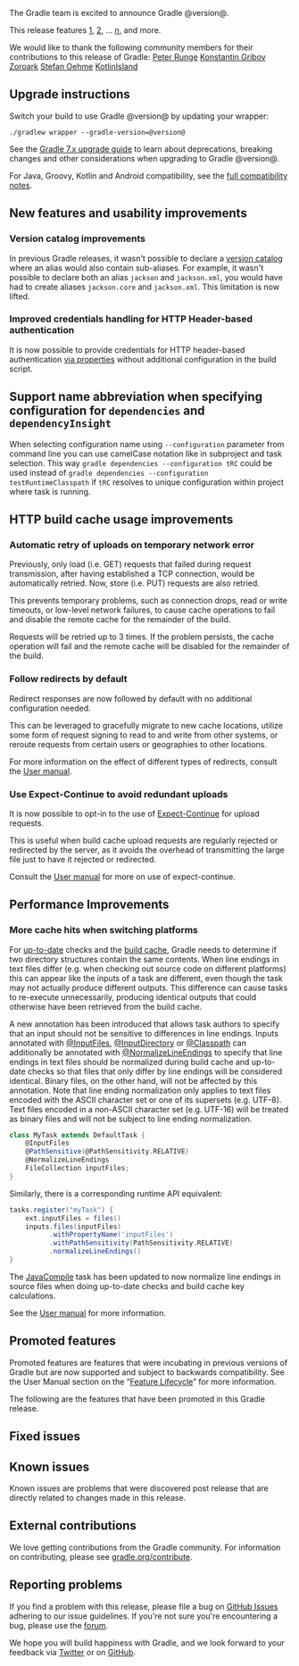 The Gradle team is excited to announce Gradle @version@.

This release features [1](), [2](), ... [n](), and more.

We would like to thank the following community members for their contributions to this release of Gradle:
 [Peter Runge](https://github.com/causalnet)
 [Konstantin Gribov](https://github.com/grossws)
 [Zoroark](https://github.com/utybo)
 [Stefan Oehme](https://github.com/oehme)
 [KotlinIsland](https://github.com/KotlinIsland)

## Upgrade instructions
Switch your build to use Gradle @version@ by updating your wrapper:

`./gradlew wrapper --gradle-version=@version@`

See the [Gradle 7.x upgrade guide](userguide/upgrading_version_7.html#changes_@baseVersion@) to learn about deprecations, breaking changes and other considerations when upgrading to Gradle @version@. 

For Java, Groovy, Kotlin and Android compatibility, see the [full compatibility notes](userguide/compatibility.html).

<a name="new-features-and-usability-improvements"></a>
## New features and usability improvements

<a name="VERSION-CATALOG-IMPROVEMENTS"></a>
### Version catalog improvements

In previous Gradle releases, it wasn't possible to declare a [version catalog](userguide/platforms.html#sub:version-catalog) where an alias would also contain sub-aliases.
For example, it wasn't possible to declare both an alias `jackson` and `jackson.xml`, you would have had to create aliases `jackson.core` and `jackson.xml`.
This limitation is now lifted.

### Improved credentials handling for HTTP Header-based authentication

It is now possible to provide credentials for HTTP header-based authentication [via properties](userguide/declaring_repositories.html#sec:handling_credentials) without additional configuration in the
build script.

## Support name abbreviation when specifying configuration for `dependencies` and `dependencyInsight`

When selecting configuration name using `--configuration` parameter from command line you can use camelCase notation like in subproject and task selection. This way `gradle dependencies --configuration tRC` could be used instead of `gradle dependencies --configuration testRuntimeClasspath` if `tRC` resolves to unique configuration within project where task is running.

<a name="http-build-cache-improvements"></a>
## HTTP build cache usage improvements

### Automatic retry of uploads on temporary network error

Previously, only load (i.e. GET) requests that failed during request transmission, after having established a TCP connection, would be automatically retried.
Now, store (i.e. PUT) requests are also retried.

This prevents temporary problems, such as connection drops, read or write timeouts, or low-level network failures, to cause cache operations to fail and disable the remote cache for the remainder of the build.

Requests will be retried up to 3 times. If the problem persists, the cache operation will fail and the remote cache will be disabled for the remainder of the build.

### Follow redirects by default

Redirect responses are now followed by default with no additional configuration needed.

This can be leveraged to gracefully migrate to new cache locations, utilize some form of request signing to read to and write from other systems, or reroute requests from certain users or geographies to other locations.

For more information on the effect of different types of redirects, consult the [User manual](userguide/build_cache.html#sec:build_cache_redirects).

### Use Expect-Continue to avoid redundant uploads

It is now possible to opt-in to the use of [Expect-Continue](https://www.w3.org/Protocols/rfc2616/rfc2616-sec8.html#sec8.2.3) for upload requests.

This is useful when build cache upload requests are regularly rejected or redirected by the server,
as it avoids the overhead of transmitting the large file just to have it rejected or redirected.

Consult the [User manual](userguide/build_cache.html#sec:build_cache_expect_continue) for more on use of expect-continue.

## Performance Improvements

### More cache hits when switching platforms
For [up-to-date](userguide/more_about_tasks.html#sec:up_to_date_checks) checks and the [build cache](userguide/build_cache.html), Gradle needs to determine if two directory structures contain the same contents.  When line endings in text files differ (e.g. when checking out source code on different platforms) this can appear like the inputs of a task are different, even though the task may not actually produce different outputs.  This difference can cause tasks to re-execute unnecessarily, producing identical outputs that could otherwise have been retrieved from the build cache.

A new annotation has been introduced that allows task authors to specify that an input should not be sensitive to differences in line endings.  Inputs annotated with [@InputFiles](javadoc/org/gradle/api/tasks/InputFiles.html), [@InputDirectory](javadoc/org/gradle/api/tasks/InputDirectory.html) or [@Classpath](javadoc/org/gradle/api/tasks/Classpath.html) can additionally be annotated with [@NormalizeLineEndings](javadoc/org/gradle/work/NormalizeLineEndings.html) to specify that line endings in text files should be normalized during build cache and up-to-date checks so that files that only differ by line endings will be considered identical.  Binary files, on the other hand, will not be affected by this annotation.  Note that line ending normalization only applies to text files encoded with the ASCII character set or one of its supersets (e.g. UTF-8).  Text files encoded in a non-ASCII character set (e.g. UTF-16) will be treated as binary files and will not be subject to line ending normalization.

```groovy
class MyTask extends DefaultTask {
    @InputFiles
    @PathSensitive(@PathSensitivity.RELATIVE)
    @NormalizeLineEndings
    FileCollection inputFiles;
}
```

Similarly, there is a corresponding runtime API equivalent:

```groovy
tasks.register("myTask") {
    ext.inputFiles = files()
    inputs.files(inputFiles)
          .withPropertyName('inputFiles')
          .withPathSensitivity(PathSensitivity.RELATIVE)
          .normalizeLineEndings()
}
```

The [JavaCompile](javadoc/org/gradle/api/tasks/compile/JavaCompile.html) task has been updated to now normalize line endings in source files when doing up-to-date checks and build cache key calculations.

See the [User manual](userguide/more_about_tasks.html#sec:up_to_date_checks) for more information.

## Promoted features
Promoted features are features that were incubating in previous versions of Gradle but are now supported and subject to backwards compatibility.
See the User Manual section on the “[Feature Lifecycle](userguide/feature_lifecycle.html)” for more information.

The following are the features that have been promoted in this Gradle release.

## Fixed issues

## Known issues

Known issues are problems that were discovered post release that are directly related to changes made in this release.

## External contributions

We love getting contributions from the Gradle community. For information on contributing, please see [gradle.org/contribute](https://gradle.org/contribute).

## Reporting problems

If you find a problem with this release, please file a bug on [GitHub Issues](https://github.com/gradle/gradle/issues) adhering to our issue guidelines. 
If you're not sure you're encountering a bug, please use the [forum](https://discuss.gradle.org/c/help-discuss).

We hope you will build happiness with Gradle, and we look forward to your feedback via [Twitter](https://twitter.com/gradle) or on [GitHub](https://github.com/gradle).
